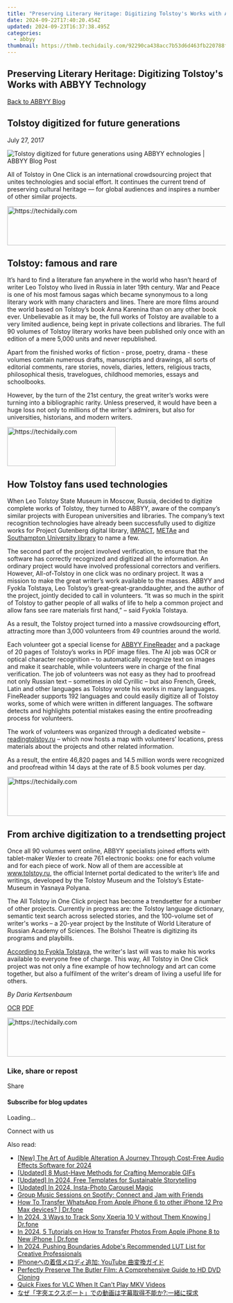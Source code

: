 ```yaml
---
title: "Preserving Literary Heritage: Digitizing Tolstoy's Works with ABBYY Technology"
date: 2024-09-22T17:40:20.454Z
updated: 2024-09-23T16:37:38.495Z
categories:
  - abbyy
thumbnail: https://thmb.techidaily.com/92290ca438acc7b53d6d463fb220788f23c7aae03036a5859c384dd9ace3b529.jpg
---
```


## Preserving Literary Heritage: Digitizing Tolstoy's Works with ABBYY Technology

[Back to ABBYY Blog](https://tools.techidaily.com/abbyy/products/)

## Tolstoy digitized for future generations

July 27, 2017

![Tolstoy digitized for future generations using ABBYY echnologies | ABBYY Blog Post](https://static5.abbyy.com/abbyycommedia/25212/blog_tolstoy_newartboard-2.png) 

All of Tolstoy in One Click is an international crowdsourcing project that unites technologies and social effort. It continues the current trend of preserving cultural heritage –– for global audiences and inspires a number of other similar projects.

<!-- affiliate ads begin -->
<a href="https://ephamedtechinc.pxf.io/c/5597632/2137224/26400" target="_top" id="2137224">
  <img src="//a.impactradius-go.com/display-ad/26400-2137224" border="0" alt="https://techidaily.com" width="728" height="90"/>
</a>
<img height="0" width="0" src="https://ephamedtechinc.pxf.io/i/5597632/2137224/26400" style="position:absolute;visibility:hidden;" border="0" />
<!-- affiliate ads end -->

## Tolstoy: famous and rare

It’s hard to find a literature fan anywhere in the world who hasn’t heard of writer Leo Tolstoy who lived in Russia in later 19th century. War and Peace is one of his most famous sagas which became synonymous to a long literary work with many characters and lines. There are more films around the world based on Tolstoy’s book Anna Karenina than on any other book ever. Unbelievable as it may be, the full works of Tolstoy are available to a very limited audience, being kept in private collections and libraries. The full 90 volumes of Tolstoy literary works have been published only once with an edition of a mere 5,000 units and never republished.

Apart from the finished works of fiction - prose, poetry, drama - these volumes contain numerous drafts, manuscripts and drawings, all sorts of editorial comments, rare stories, novels, diaries, letters, religious tracts, philosophical thesis, travelogues, childhood memories, essays and schoolbooks.

However, by the turn of the 21st century, the great writer’s works were turning into a bibliographic rarity. Unless preserved, it would have been a huge loss not only to millions of the writer's admirers, but also for universities, historians, and modern writers.

<!-- affiliate ads begin -->
<a href="https://aligracehair.sjv.io/c/5597632/2135354/19272" target="_top" id="2135354">
  <img src="//a.impactradius-go.com/display-ad/19272-2135354" border="0" alt="https://techidaily.com" width="250" height="90"/>
</a>
<img height="0" width="0" src="https://aligracehair.sjv.io/i/5597632/2135354/19272" style="position:absolute;visibility:hidden;" border="0" />
<!-- affiliate ads end -->

## How Tolstoy fans used technologies

When Leo Tolstoy State Museum in Moscow, Russia, decided to digitize complete works of Tolstoy, they turned to ABBYY, aware of the company’s similar projects with European universities and libraries. The company’s text recognition technologies have already been successfully used to digitize works for Project Gutenberg digital library, [IMPACT](http://www.frakturschrift.com/en:projects:impact), [METAe](http://www.frakturschrift.com/en:projects:metae) and [Southampton University library](https://www.theguardian.com/higher-education-network/blog/2012/jul/09/university-of-southampton-library-digitising-resources) to name a few.

The second part of the project involved verification, to ensure that the software has correctly recognized and digitized all the information. An ordinary project would have involved professional correctors and verifiers. However, All-of-Tolstoy in one click was no ordinary project. It was a mission to make the great writer’s work available to the masses. ABBYY and Fyokla Tolstaya, Leo Tolstoy’s great-great-granddaughter, and the author of the project, jointly decided to call in volunteers. “It was so much in the spirit of Tolstoy to gather people of all walks of life to help a common project and allow fans see rare materials first hand,” – said Fyokla Tolstaya.

As a result, the Tolstoy project turned into a massive crowdsourcing effort, attracting more than 3,000 volunteers from 49 countries around the world.

Each volunteer got a special license for [ABBYY FineReader](https://tools.techidaily.com/abbyy/products/) and a package of 20 pages of Tolstoy’s works in PDF image files. The AI job was OCR or optical character recognition – to automatically recognize text on images and make it searchable, while volunteers were in charge of the final verification. The job of volunteers was not easy as they had to proofread not only Russian text – sometimes in old Cyrillic – but also French, Greek, Latin and other languages as Tolstoy wrote his works in many languages. FineReader supports 192 languages and could easily digitize all of Tolstoy works, some of which were written in different languages. The software detects and highlights potential mistakes easing the entire proofreading process for volunteers.

The work of volunteers was organized through a dedicated website – [readingtolstoy.ru](http://readingtolstoy.ru/) – which now hosts a map with volunteers’ locations, press materials about the projects and other related information.

As a result, the entire 46,820 pages and 14.5 million words were recognized and proofread within 14 days at the rate of 8.5 book volumes per day.

<!-- affiliate ads begin -->
<a href="https://appsumo.8odi.net/c/5597632/2100527/7443" target="_top" id="2100527">
  <img src="//a.impactradius-go.com/display-ad/7443-2100527" border="0" alt="https://techidaily.com" width="728" height="90"/>
</a>
<img height="0" width="0" src="https://appsumo.8odi.net/i/5597632/2100527/7443" style="position:absolute;visibility:hidden;" border="0" />
<!-- affiliate ads end -->

## From archive digitization to a trendsetting project

Once all 90 volumes went online, ABBYY specialists joined efforts with tablet-maker Wexler to create 761 electronic books: one for each volume and for each piece of work. Now all of them are accessible at www.tolstoy.ru, the official Internet portal dedicated to the writer’s life and writings, developed by the Tolstoy Museum and the Tolstoy’s Estate-Museum in Yasnaya Polyana.

The All Tolstoy in One Click project has become a trendsetter for a number of other projects. Currently in progress are: the Tolstoy language dictionary, semantic text search across selected stories, and the 100-volume set of writer's works – a 20-year project by the Institute of World Literature of Russian Academy of Sciences. The Bolshoi Theatre is digitizing its programs and playbills.

[According to Fyokla Tolstaya](https://www.theguardian.com/books/2013/oct/16/all-leo-tolstoy-one-click-project-digitisation), the writer's last will was to make his works available to everyone free of charge. This way, All Tolstoy in One Click project was not only a fine example of how technology and art can come together, but also a fulfilment of the writer's dream of living a useful life for others.

_By Daria Kertsenbaum_ 

[OCR](https://tools.techidaily.com/abbyy/products/) [PDF](https://tools.techidaily.com/abbyy/products/) 

<!-- affiliate ads begin -->
<a href="https://appsumo.8odi.net/c/5597632/2075476/7443" target="_top" id="2075476">
  <img src="//a.impactradius-go.com/display-ad/7443-2075476" border="0" alt="https://techidaily.com" width="728" height="90"/>
</a>
<img height="0" width="0" src="https://appsumo.8odi.net/i/5597632/2075476/7443" style="position:absolute;visibility:hidden;" border="0" />
<!-- affiliate ads end -->

### Like, share or repost

Share 

#### Subscribe for blog updates

Loading...

Connect with us

<ins class="adsbygoogle"
     style="display:block"
     data-ad-format="autorelaxed"
     data-ad-client="ca-pub-7571918770474297"
     data-ad-slot="1223367746"></ins>

<ins class="adsbygoogle"
     style="display:block"
     data-ad-client="ca-pub-7571918770474297"
     data-ad-slot="8358498916"
     data-ad-format="auto"
     data-full-width-responsive="true"></ins>

<span class="atpl-alsoreadstyle">Also read:</span>
<div><ul>
<li><a href="https://fox-boxes.techidaily.com/new-the-art-of-audible-alteration-a-journey-through-cost-free-audio-effects-software-for-2024/"><u>[New] The Art of Audible Alteration A Journey Through Cost-Free Audio Effects Software for 2024</u></a></li>
<li><a href="https://extra-hints.techidaily.com/updated-8-must-have-methods-for-crafting-memorable-gifs/"><u>[Updated] 8 Must-Have Methods for Crafting Memorable GIFs</u></a></li>
<li><a href="https://article-posts.techidaily.com/updated-in-2024-free-templates-for-sustainable-storytelling/"><u>[Updated] In 2024, Free Templates for Sustainable Storytelling</u></a></li>
<li><a href="https://instagram-video-files.techidaily.com/updated-in-2024-insta-photo-carousel-magic/"><u>[Updated] In 2024, Insta-Photo Carousel Magic</u></a></li>
<li><a href="https://techtrends.techidaily.com/group-music-sessions-on-spotify-connect-and-jam-with-friends/"><u>Group Music Sessions on Spotify: Connect and Jam with Friends</u></a></li>
<li><a href="https://techidaily.com/how-to-transfer-whatsapp-from-apple-iphone-6-to-other-iphone-12-pro-max-devices-drfone-by-drfone-transfer-whatsapp-from-ios-transfer-whatsapp-from-ios/"><u>How To Transfer WhatsApp From Apple iPhone 6 to other iPhone 12 Pro Max devices? | Dr.fone</u></a></li>
<li><a href="https://android-location-track.techidaily.com/in-2024-3-ways-to-track-sony-xperia-10-v-without-them-knowing-drfone-by-drfone-virtual-android/"><u>In 2024, 3 Ways to Track Sony Xperia 10 V without Them Knowing | Dr.fone</u></a></li>
<li><a href="https://iphone-transfer.techidaily.com/in-2024-5-tutorials-on-how-to-transfer-photos-from-apple-iphone-8-to-new-iphone-drfone-by-drfone-transfer-from-ios/"><u>In 2024, 5 Tutorials on How to Transfer Photos From Apple iPhone 8 to New iPhone | Dr.fone</u></a></li>
<li><a href="https://extra-guidance.techidaily.com/in-2024-pushing-boundaries-adobes-recommended-lut-list-for-creative-professionals/"><u>In 2024, Pushing Boundaries Adobe's Recommended LUT List for Creative Professionals</u></a></li>
<li><a href="https://discover-advanced.techidaily.com/iphone-youtube/"><u>IPhoneへの着信メロディ追加: YouTube 曲変換ガイド</u></a></li>
<li><a href="https://discover-advanced.techidaily.com/perfectly-preserve-the-butler-film-a-comprehensive-guide-to-hd-dvd-cloning/"><u>Perfectly Preserve The Butler Film: A Comprehensive Guide to HD DVD Cloning</u></a></li>
<li><a href="https://discover-advanced.techidaily.com/quick-fixes-for-vlc-when-it-cant-play-mkv-videos/"><u>Quick Fixes for VLC When It Can't Play MKV Videos</u></a></li>
<li><a href="https://discover-advanced.techidaily.com/iuobquobnooajowtlpluswkvuocqoocrplusocueodneodvoodiooajeobpplusobruwlleeuuplusobrpluswtlplusw5lewpluwpluslpluss4jeidveobiz865lia57es44gr5o6i5rgcig/"><u>なぜ「字夾エクスポート」での動画は字幕取得不能か?:一緒に探求</u></a></li>
</ul></div>

